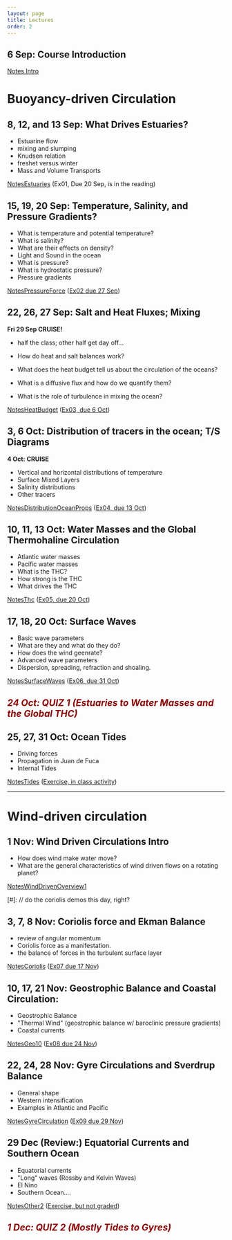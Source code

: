 ```yaml
---
layout: page
title: Lectures
order: 2
---
```


## 6 Sep: Course Introduction

[Notes Intro](NotesIntro)

# Buoyancy-driven Circulation

## 8, 12, and 13 Sep:  What Drives Estuaries?  
  - Estuarine flow
  - mixing and slumping
  - Knudsen relation
  - freshet versus winter
  - Mass and Volume Transports

[NotesEstuaries](NotesEstuaries) (Ex01, Due 20 Sep, is in the reading)


## 15, 19, 20 Sep: Temperature, Salinity, and Pressure Gradients?   


  - What is temperature and potential temperature?
  - What is salinity?
  - What are their effects on density?
  - Light and Sound in the ocean
  - What is pressure?
  - What is hydrostatic pressure?
  - Pressure gradients

[NotesPressureForce](NotesPressureForce) ([Ex02 due 27 Sep](ExercisePressure))

##  22, 26, 27 Sep:  Salt and Heat Fluxes; Mixing

  **Fri 29 Sep CRUISE!**
  - half the class; other half get day off...

  - How do  heat and salt balances work?
  - What does the heat budget tell us about the circulation of the
    oceans?
  - What is a diffusive flux and how do we quantify them?
  - What is the role of turbulence in mixing the ocean?

[NotesHeatBudget](NotesHeatBudget)  ([Ex03, due 6 Oct](ExerciseHeatBudget))

##  3, 6 Oct:  Distribution of tracers in the ocean; T/S Diagrams

  **4 Oct: CRUISE**

  - Vertical and horizontal distributions of temperature
  - Surface Mixed Layers
  - Salinity distributions
  - Other tracers

[NotesDistributionOceanProps](NotesDistributionOceanProps)  ([Ex04, due 13 Oct](ExerciseTSdiagrams))


## 10, 11, 13 Oct:  Water Masses and the Global Thermohaline Circulation

  - Atlantic water masses
  - Pacific water masses
  - What is the THC?
  - How strong is the THC
  - What drives the THC

[NotesThc](NotesThc)   ([Ex05, due 20 Oct](ExerciseThc))

## 17, 18, 20 Oct: Surface Waves

  - Basic wave parameters
  - What are they and what do they do?
  - How does the wind geenrate?
  - Advanced wave parameters
  - Dispersion, spreading, refraction and shoaling.

[NotesSurfaceWaves](NotesSurfaceWaves)  ([Ex06, due 31 Oct](ExerciseSurfaceWaves))

<h2 style="color:darkred; font-style:italic">
24 Oct: QUIZ 1 (Estuaries to Water Masses and the Global THC)
</h2>


##  25, 27, 31 Oct: Ocean Tides

  - Driving forces
  - Propagation in Juan de Fuca
  - Internal Tides

[NotesTides](NotesTides)  ([Exercise, in class activity](ExerciseTides))

<hr/>

# Wind-driven circulation

## 1 Nov: Wind Driven Circulations Intro

  - How does wind make water move?
  - What are the general characteristics of wind driven flows on a
    rotating planet?

[NotesWindDrivenOverview1](NotesWindDrivenOverview1)

[#]: // do the coriolis demos this day, right?  

## 3, 7, 8  Nov: Coriolis force and Ekman Balance
  - review of angular momentum
  - Coriolis force as a manifestation.
  - the balance of forces in the turbulent surface layer

[NotesCoriolis](NotesCoriolis)  ([Ex07 due 17 Nov](ExerciseEkman))


##  10, 17, 21 Nov:  Geostrophic Balance and Coastal Circulation:
  - Geostrophic Balance
  - "Thermal Wind" (geostrophic balance w/ baroclinic pressure gradients)
  - Coastal currents

[NotesGeo10](NotesGeo10)  ([Ex08 due 24 Nov](ExerciseGeostrophic))

## 22, 24, 28 Nov:  Gyre Circulations and Sverdrup Balance
  - General shape
  - Western intensification
  - Examples in Atlantic and Pacific

[NotesGyreCirculation](NotesGyreCirculation) ([Ex09 due 29 Nov](ExerciseGyreCirc))

## 29 Dec  (Review:) Equatorial Currents  and Southern Ocean

  - Equatorial currents
  - "Long" waves (Rossby and Kelvin Waves)
  - El Nino
  - Southern Ocean....

[NotesOther2](NotesOther2) ([Exercise, but not graded](ExerciseOtherCurrents))

<h2 style="color:darkred; font-style:italic">
1 Dec: QUIZ 2 (Mostly Tides to Gyres)
</h2>

